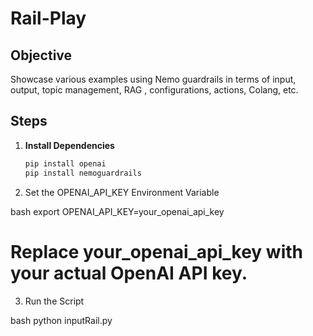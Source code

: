 # Rail-Play

## Objective

Showcase various examples using Nemo guardrails in terms of input, output, topic management, RAG , configurations, actions, Colang, etc.

## Steps

1. **Install Dependencies**

   ```bash
   pip install openai
   pip install nemoguardrails
   ```

2. Set the OPENAI_API_KEY Environment Variable

bash
export OPENAI_API_KEY=your_openai_api_key
# Replace your_openai_api_key with your actual OpenAI API key.

3. Run the Script

bash
python inputRail.py